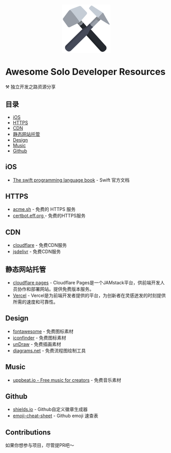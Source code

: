 <div align="center">
  <img src="./hammer.png" width="150px">
</div>

# Awesome Solo Developer Resources
⚒️ 独立开发之路资源分享

## 目录
- [iOS](#iOS)
- [HTTPS](#HTTPS)
- [CDN](#CDN)
- [静态网站托管](#静态网站托管)
- [Design](#Design)
- [Music](#Music)
- [Github](#Github)

## iOS
- [The swift programming language book](https://docs.swift.org/swift-book/) - Swift 官方文档

## HTTPS
- [acme.sh](https://github.com/acmesh-official/acme.sh) - 免费的 HTTPS 服务
- [certbot.eff.org ](https://certbot.eff.org/) - 免费的HTTPS服务

## CDN
- [cloudflare](https://www.cloudflare.com/zh-cn/cdn/) - 免费CDN服务
- [jsdelivr](https://www.jsdelivr.com/) - 免费CDN服务

## 静态网站托管
- [cloudflare pages](https://pages.cloudflare.com/) - Cloudflare Pages是一个JAMstack平台，供前端开发人员协作和部署网站。提供免费版本服务。
- [Vercel](https://vercel.com/) - Vercel是为前端开发者提供的平台，为创新者在灵感迸发的时刻提供所需的速度和可靠性。

## Design
- [fontawesome](https://fontawesome.com/) - 免费图标素材
- [iconfinder](https://www.iconfinder.com/) - 免费图标素材
- [unDraw](https://undraw.co/illustrations) - 免费插画素材
- [diagrams.net](https://app.diagrams.net/) - 免费流程图绘制工具

## Music
- [uppbeat.io - Free music for creators](https://uppbeat.io/) - 免费音乐素材

## Github
- [shields.io](https://shields.io/) - Github自定义徽章生成器
- [emoji-cheat-sheet](https://github.com/ikatyang/emoji-cheat-sheet#table-of-contents) - Github emoji 速查表

## Contributions
如果你想参与项目，尽管提PR吧～
